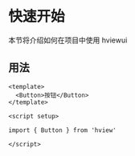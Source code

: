 # 快速开始

本节将介绍如何在项目中使用 hviewui

## 用法

```
<template>
  <Button>按钮</Button>
</template>

<script setup>

import { Button } from 'hview'

</script>
```
